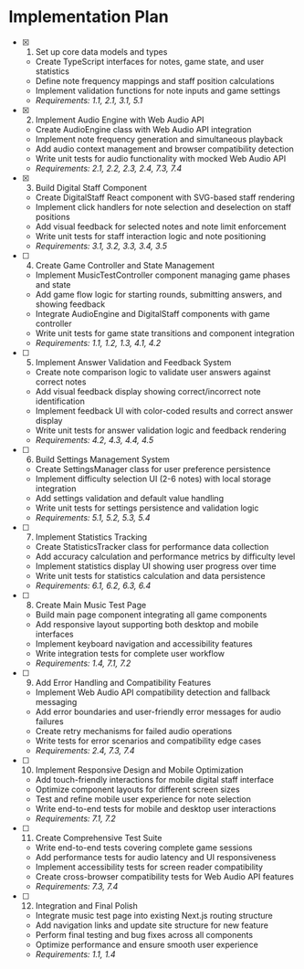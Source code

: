# Implementation Plan

- [x] 1. Set up core data models and types
  - Create TypeScript interfaces for notes, game state, and user statistics
  - Define note frequency mappings and staff position calculations
  - Implement validation functions for note inputs and game settings
  - _Requirements: 1.1, 2.1, 3.1, 5.1_

- [x] 2. Implement Audio Engine with Web Audio API
  - Create AudioEngine class with Web Audio API integration
  - Implement note frequency generation and simultaneous playback
  - Add audio context management and browser compatibility detection
  - Write unit tests for audio functionality with mocked Web Audio API
  - _Requirements: 2.1, 2.2, 2.3, 2.4, 7.3, 7.4_

- [x] 3. Build Digital Staff Component
  - Create DigitalStaff React component with SVG-based staff rendering
  - Implement click handlers for note selection and deselection on staff positions
  - Add visual feedback for selected notes and note limit enforcement
  - Write unit tests for staff interaction logic and note positioning
  - _Requirements: 3.1, 3.2, 3.3, 3.4, 3.5_

- [ ] 4. Create Game Controller and State Management
  - Implement MusicTestController component managing game phases and state
  - Add game flow logic for starting rounds, submitting answers, and showing feedback
  - Integrate AudioEngine and DigitalStaff components with game controller
  - Write unit tests for game state transitions and component integration
  - _Requirements: 1.1, 1.2, 1.3, 4.1, 4.2_

- [ ] 5. Implement Answer Validation and Feedback System
  - Create note comparison logic to validate user answers against correct notes
  - Add visual feedback display showing correct/incorrect note identification
  - Implement feedback UI with color-coded results and correct answer display
  - Write unit tests for answer validation logic and feedback rendering
  - _Requirements: 4.2, 4.3, 4.4, 4.5_

- [ ] 6. Build Settings Management System
  - Create SettingsManager class for user preference persistence
  - Implement difficulty selection UI (2-6 notes) with local storage integration
  - Add settings validation and default value handling
  - Write unit tests for settings persistence and validation logic
  - _Requirements: 5.1, 5.2, 5.3, 5.4_

- [ ] 7. Implement Statistics Tracking
  - Create StatisticsTracker class for performance data collection
  - Add accuracy calculation and performance metrics by difficulty level
  - Implement statistics display UI showing user progress over time
  - Write unit tests for statistics calculation and data persistence
  - _Requirements: 6.1, 6.2, 6.3, 6.4_

- [ ] 8. Create Main Music Test Page
  - Build main page component integrating all game components
  - Add responsive layout supporting both desktop and mobile interfaces
  - Implement keyboard navigation and accessibility features
  - Write integration tests for complete user workflow
  - _Requirements: 1.4, 7.1, 7.2_

- [ ] 9. Add Error Handling and Compatibility Features
  - Implement Web Audio API compatibility detection and fallback messaging
  - Add error boundaries and user-friendly error messages for audio failures
  - Create retry mechanisms for failed audio operations
  - Write tests for error scenarios and compatibility edge cases
  - _Requirements: 2.4, 7.3, 7.4_

- [ ] 10. Implement Responsive Design and Mobile Optimization
  - Add touch-friendly interactions for mobile digital staff interface
  - Optimize component layouts for different screen sizes
  - Test and refine mobile user experience for note selection
  - Write end-to-end tests for mobile and desktop user interactions
  - _Requirements: 7.1, 7.2_

- [ ] 11. Create Comprehensive Test Suite
  - Write end-to-end tests covering complete game sessions
  - Add performance tests for audio latency and UI responsiveness
  - Implement accessibility tests for screen reader compatibility
  - Create cross-browser compatibility tests for Web Audio API features
  - _Requirements: 7.3, 7.4_

- [ ] 12. Integration and Final Polish
  - Integrate music test page into existing Next.js routing structure
  - Add navigation links and update site structure for new feature
  - Perform final testing and bug fixes across all components
  - Optimize performance and ensure smooth user experience
  - _Requirements: 1.1, 1.4_
